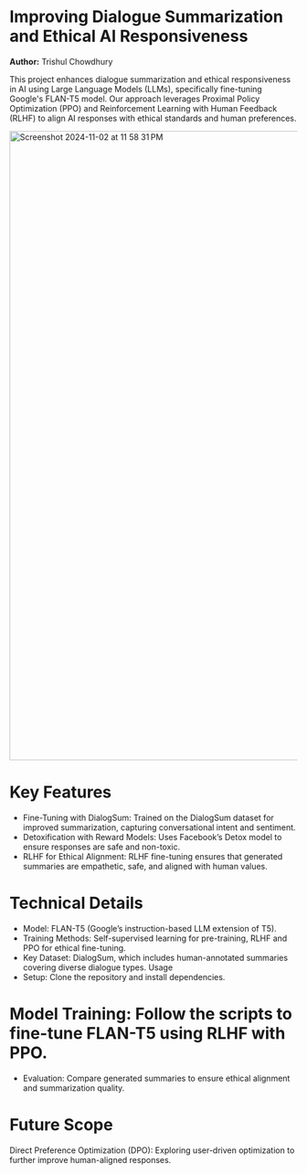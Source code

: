# Improving Dialogue Summarization and Ethical AI Responsiveness

**Author:** Trishul Chowdhury  

This project enhances dialogue summarization and ethical responsiveness in AI using Large Language Models (LLMs), specifically fine-tuning Google's FLAN-T5 model. Our approach leverages Proximal Policy Optimization (PPO) and Reinforcement Learning with Human Feedback (RLHF) to align AI responses with ethical standards and human preferences.

<img width="1101" alt="Screenshot 2024-11-02 at 11 58 31 PM" src="https://github.com/user-attachments/assets/3e70f6f8-4690-44e3-81cf-2c839318f5d3">

# Key Features

* Fine-Tuning with DialogSum: Trained on the DialogSum dataset for improved summarization, capturing conversational intent and sentiment.
* Detoxification with Reward Models: Uses Facebook’s Detox model to ensure responses are safe and non-toxic.
* RLHF for Ethical Alignment: RLHF fine-tuning ensures that generated summaries are empathetic, safe, and aligned with human values.


# Technical Details
* Model: FLAN-T5 (Google’s instruction-based LLM extension of T5).
* Training Methods: Self-supervised learning for pre-training, RLHF and PPO for ethical fine-tuning.
* Key Dataset: DialogSum, which includes human-annotated summaries covering diverse dialogue types.
Usage
* Setup: Clone the repository and install dependencies.

# Model Training: Follow the scripts to fine-tune FLAN-T5 using RLHF with PPO.
* Evaluation: Compare generated summaries to ensure ethical alignment and summarization quality.
  
# Future Scope
Direct Preference Optimization (DPO): Exploring user-driven optimization to further improve human-aligned responses.
